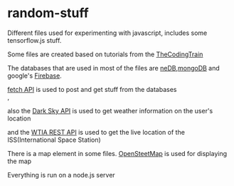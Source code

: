 # random-stuff
Different files used for experimenting with javascript, includes some tensorflow.js stuff.<br/>

Some files are created based on tutorials from the [TheCodingTrain](https://www.youtube.com/channel/UCvjgXvBlbQiydffZU7m1_aw)<br/>

The databases that are used in most of the files are [neDB](https://github.com/louischatriot/nedb),[mongoDB](https://www.mongodb.com/) and google's [Firebase](https://firebase.google.com/).<br/>

[fetch API](https://developer.mozilla.org/en-US/docs/Web/API/Fetch_API) is used to post and get stuff from the databases<br/>,

also the [Dark Sky API](https://darksky.net/dev) is used to get weather information on the user's location

and the [WTIA REST API](https://wheretheiss.at/) is used to get the live location of the ISS(International Space Station)

There is a map element in some files. [OpenSteetMap](https://www.openstreetmap.org/) is used for displaying the map

Everything is run on a node.js server
